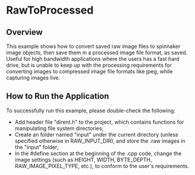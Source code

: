 # RawToProcessed

## Overview 

This example shows how to convert saved raw image files to spinnaker image objects, then save them in a processed image file format, as saved.  Useful for high bandwidth applications where the users has a fast hard drive, but is unable to keep up with the processing requirements for converting images to compressed image file formats like jpeg, while capturing images live.

## How to Run the Application

To successfully run this example, please double-check the following:
* Add header file "dirent.h" to the project, which contains functions for manipulating file system directories;
* Create an folder named "input" under the current directory (unless specified otherwise in RAW_INPUT_DIR), and store the .raw images in the "input" folder;
* In the #define section at the beginning of the .cpp code, change the image settings (such as HEIGHT, WIDTH, BYTE_DEPTH, RAW_IMAGE_PIXEL_TYPE, etc.), to conform to the user's requirements.